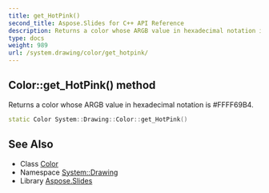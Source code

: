 ```yaml
---
title: get_HotPink()
second_title: Aspose.Slides for C++ API Reference
description: Returns a color whose ARGB value in hexadecimal notation is #FFFF69B4.
type: docs
weight: 989
url: /system.drawing/color/get_hotpink/
---
```

## Color::get_HotPink() method


Returns a color whose ARGB value in hexadecimal notation is #FFFF69B4.

```cpp
static Color System::Drawing::Color::get_HotPink()
```

## See Also

* Class [Color](../)
* Namespace [System::Drawing](../../)
* Library [Aspose.Slides](../../../)